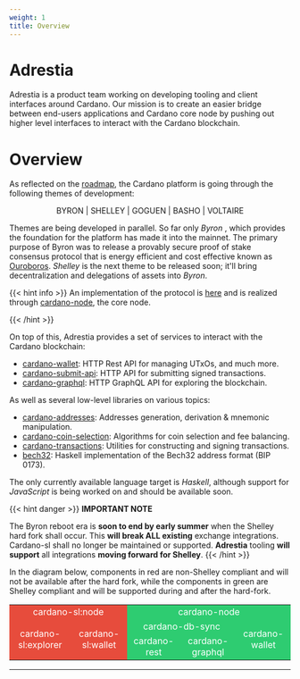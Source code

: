 ```yaml
---
weight: 1
title: Overview
---
```


# Adrestia

Adrestia is a product team working on developing tooling and client interfaces around Cardano. Our mission is to create an easier bridge between end-users applications and Cardano core node by pushing out higher level interfaces to interact with the Cardano blockchain.

# Overview

As reflected on the [roadmap][roadmap], the Cardano platform is going through the following themes of development:

<p style="text-align: center">
BYRON | SHELLEY | GOGUEN | BASHO | VOLTAIRE 
</p>

Themes are being developed in parallel. So far only _Byron_ , which provides the foundation for the platform has made it into the mainnet. The primary purpose of Byron was to release a provably secure proof of stake consensus protocol that is energy efficient and cost effective known as [Ouroboros][ouroboros]. _Shelley_ is the next theme to be released soon; it'll bring decentralization and delegations of assets into _Byron_.

{{< hint info >}}
An implementation of the protocol is [here][ouroboros-network] and is realized through [cardano-node][cardano-node], the core node.

[ouroboros-network]: https://github.com/input-output-hk/ouroboros-network
[cardano-node]: https://github.com/input-output-hk/cardano-node
{{< /hint >}}

On top of this, Adrestia provides a set of services to interact with the Cardano blockchain:

- [cardano-wallet][cardano-wallet]: HTTP Rest API for managing UTxOs, and much more.
- [cardano-submit-api][cardano-rest]: HTTP API for submitting signed transactions.
- [cardano-graphql][cardano-graphql]: HTTP GraphQL API for exploring the blockchain.

As well as several low-level libraries on various topics:

- [cardano-addresses][cardano-addresses]: Addresses generation, derivation &  mnemonic manipulation.
- [cardano-coin-selection][cardano-coin-selection]: Algorithms for coin selection and fee balancing.
- [cardano-transactions][cardano-transactions]: Utilities for constructing and signing transactions.
- [bech32][bech32]: Haskell implementation of the Bech32 address format (BIP 0173). 

The only currently available language target is _Haskell_, although support for _JavaScript_ is being worked on and should be available soon. 

{{< hint danger >}}
**IMPORTANT NOTE**

The Byron reboot era is **soon to end by early summer** when the Shelley hard fork shall occur. This **will break ALL existing** exchange integrations. Cardano-sl shall no longer be maintained or supported. **Adrestia** tooling **will support** all integrations **moving forward for Shelley**.
{{< /hint >}}

In the diagram below, components in red are non-Shelley compliant and will not be available after the hard fork, while the components in green are Shelley compliant and will be supported during and after the hard-fork.

<table style="text-align: center; color: #ffffff;">
  <tr>
    <td colspan=2 style="background: #e74c3c;">cardano-sl:node</td>
    <td colspan=3 style="background: #2ecc71;">cardano-node</td>
  </tr>
  <tr>
    <td rowspan=2 style="background: #e74c3c;">cardano-sl:explorer</td>
    <td rowspan=2 style="background: #e74c3c;">cardano-sl:wallet</td>
    <td colspan=2 style="background: #2ecc71;">cardano-db-sync</td>
    <td rowspan=2 style="background: #2ecc71;">cardano-wallet</td>
  </tr>
  <tr>
    <td style="background: #2ecc71;">cardano-rest</td>
    <td style="background: #2ecc71;">cardano-graphql</td>
  </tr>
</table>

---

[roadmap]: https://cardanoroadmap.com/en/
[ouroboros]: https://iohk.io/en/research/library/papers/ouroboros-praosan-adaptively-securesemi-synchronous-proof-of-stake-protocol/

[cardano-wallet]: https://github.com/input-output-hk/cardano-wallet
[cardano-rest]: https://github.com/input-output-hk/cardano-rest
[cardano-graphql]: https://github.com/input-output-hk/cardano-graphql
[cardano-coin-selection]: https://github.com/input-output-hk/cardano-coin-selection
[cardano-addresses]: https://github.com/input-output-hk/cardano-addresses
[cardano-transactions]: https://github.com/input-output-hk/cardano-transactions
[bech32]: https://github.com/input-output-hk/bech32
